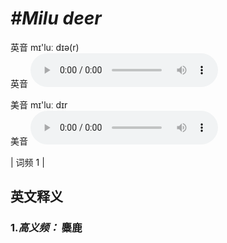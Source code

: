 # ***\#Milu deer*** 
英音 mɪ'luː dɪə(r)  
英音
<audio src="./media/Milu deer-b.aac" controls="controls"></audio>

美音 mɪ'luː dɪr  
美音
<audio src="./media/Milu deer.aac" controls="controls"></audio>



| 词频 1 |  

英文释义
---
### 1.*高义频：* **麋鹿**  



